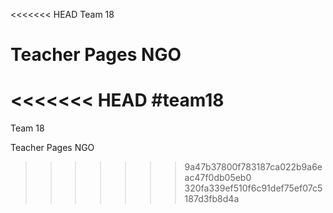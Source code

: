 <<<<<<< HEAD
Team 18

Teacher Pages NGO
=======
<<<<<<< HEAD
#team18
=======
Team 18

Teacher Pages NGO
>>>>>>> 9a47b37800f783187ca022b9a6eac47f0db05eb0
>>>>>>> 320fa339ef510f6c91def75ef07c5187d3fb8d4a
